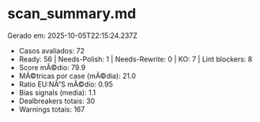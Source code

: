 # scan_summary.md
Gerado em: 2025-10-05T22:15:24.237Z

- Casos avaliados: 72
- Ready: 56 | Needs-Polish: 1 | Needs-Rewrite: 0 | KO: 7 | Lint blockers: 8
- Score mÃ©dio: 79.9
- MÃ©tricas por case (mÃ©dia): 21.0
- Ratio EU:NÃ“S mÃ©dio: 0.95
- Bias signals (media): 1.1
- Dealbreakers totais: 30
- Warnings totais: 167
